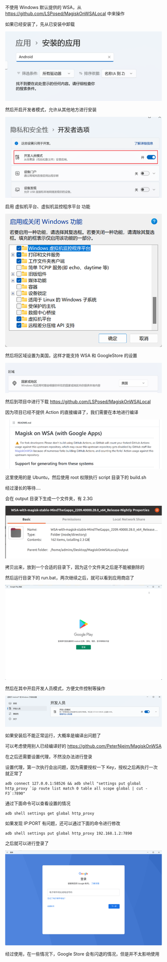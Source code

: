 不使用 Windows 默认提供的 WSA，从 https://github.com/LSPosed/MagiskOnWSALocal 中来操作

如果已经安装了，先从已安装中卸载

![image-20221204221320406](./Windows安装GoogleStore.assets/image-20221204221320406.png)

然后开启开发者模式，允许从其他地方进行安装

![image-20221204221405954](./Windows安装GoogleStore.assets/image-20221204221405954.png)

启用 虚拟机平台、虚拟机监控程序平台 功能

![image-20221204224455165](./Windows安装GoogleStore.assets/image-20221204224455165.png)

然后将区域设置为美国，这样才能支持 WSA 和 GoogleStore 的设置

![image-20221204221619759](./Windows安装GoogleStore.assets/image-20221204221619759.png)

然后到项目中进行下载 https://github.com/LSPosed/MagiskOnWSALocal

因为项目已经不提供 Action 的直接编译了，我们需要在本地进行编译

![image-20221204221818445](./Windows安装GoogleStore.assets/image-20221204221818445.png)

这里使用的是 Ubuntu，然后使用 root 权限执行 script 目录下的 build.sh

经过漫长的等待....

会在 output 目录下生成一个文件夹，有 2.3G

![image-20221204222802235](./Windows安装GoogleStore.assets/image-20221204222802235.png)

拷贝出来，放到一个合适的目录下，因为这个文件夹之后是不能被删除的

然后运行目录下的 run.bat，两次继续之后，就可以看到应用商店了

![image-20221204233427388](./Windows安装GoogleStore.assets/image-20221204233427388.png)

然后在其中开启开发人员模式，方便文件控制等操作

![image-20221204233635964](./Windows安装GoogleStore.assets/image-20221204233635964.png)



如果安装后不能正常运行，大概率是编译出问题了

可以考虑使用别人已经编译好的 https://github.com/PeterNjeim/MagiskOnWSA



在之后还需要设置代理，不然没办法进行登录

设置代理，第一次执行会出问题，因为需要授权一下 Key，授权之后再执行一次就正常了

```
adb connect 127.0.0.1:58526 && adb shell "settings put global http_proxy `ip route list match 0 table all scope global | cut -F3`:7890"
```

通过下面命令可以查看设置的情况

```
adb shell settings get global http_proxy
```

如果发现 IP:PORT 有问题，还可以通过下面的命令进行修改

```
adb shell settings put global http_proxy 192.168.1.2:7890
```

之后就可以进行登录了

![image-20221205092615632](./Windows安装GoogleStore.assets/image-20221205092615632.png)



经过使用，在一些情况下，Google Store 会有闪退的情况，但是并不太影响使用
